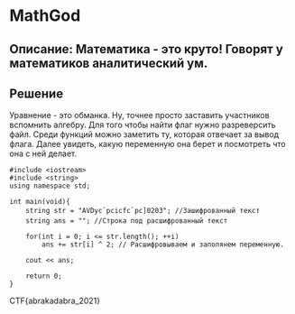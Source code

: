 # MathGod

## Описание: Математика - это круто! Говорят у математиков аналитический ум.

## Решение

Уравнение - это обманка. Ну, точнее просто заставить участников вспомнить алгебру. Для того чтобы найти флаг нужно разреверсить файл. Среди функций можно заметить ту, которая отвечает за вывод флага. Далее увидеть, какую переменную она берет и посмотреть что она с ней делает.

```с++
#include <iostream> 
#include <string> 
using namespace std;

int main(void){
    string str = "AVDyc`pcicfc`pc]0203"; //Зашифрованный текст
    string ans = ""; //Строка под расшифрованный текст

    for(int i = 0; i <= str.length(); ++i)
        ans += str[i] ^ 2; // Расшифровываем и заполянем переменную.
    
    cout << ans;
    
    return 0;
}
```

CTF{abrakadabra_2021}
